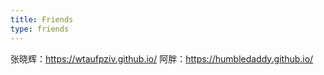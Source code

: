 ```yaml
---
title: Friends
type: friends
---
```


张晓辉：https://wtaufpziv.github.io/
阿胖：https://humbledaddy.github.io/
